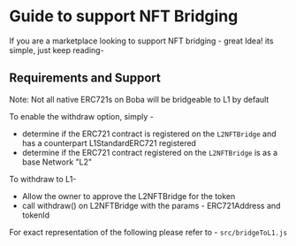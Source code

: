 # Guide to support NFT Bridging

If you are a marketplace looking to support NFT bridging - great Idea! its simple, just keep reading-

## Requirements and Support

Note: Not all native ERC721s on Boba will be bridgeable to L1 by default

To enable the withdraw option, simply -
- determine if the ERC721 contract is registered on the `L2NFTBridge` and has a counterpart L1StandardERC721 registered
- determine if the ERC721 contract registered on the `L2NFTBridge` is as a base Network "L2"

To withdraw to L1-
- Allow the owner to approve the L2NFTBridge for the token
- call withdraw() on L2NFTBridge with the params - ERC721Address and tokenId

For exact representation of the following please refer to - `src/bridgeToL1.js`